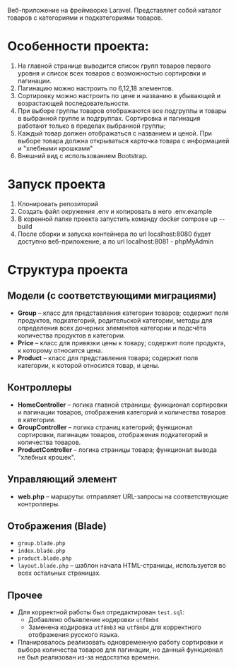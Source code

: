 Веб-приложение на фреймворке Laravel. Представляет собой каталог товаров с категориями и подкатегориями товаров.

# Особенности проекта:
1. На главной странице выводится список групп товаров первого уровня и список всех товаров с возможностью сортировки и пагинации.
2. Пагинацию можно настроить по 6,12,18 элементов.
3. Сортировку можно настроить по цене и названию в убывающей и возрастающей последовательности.
4. При выборе группы товаров отображаются все подгруппы и товары в выбранной группе и подгруппах. Сортировка и пагинация работают только в пределах выбранной группы;
5. Каждый товар должен отображаться с названием и ценой. При выборе товара должна открываться карточка товара с информацией и "хлебными крошками"
6. Внешний вид с использованием Bootstrap.
# Запуск проекта 
1. Клонировать репозиторий
2. Создать файл окружения .env и копировать в него .env.example
3. В коренной папке проекта запустить команду docker compose up --build
4. После сборки и запуска контейнера по url localhost:8080 будет доступно веб-приложение, а по url localhost:8081 - phpMyAdmin
# Структура проекта

## Модели (с соответствующими миграциями)

- **Group** – класс для представления категории товаров; содержит поля продуктов, подкатегорий, родительской категории, методы для определения всех дочерних элементов категории и подсчёта количества продуктов в категории.  
- **Price** – класс для привязки цены к товару; содержит поле продукта, к которому относится цена.  
- **Product** – класс для представления товара; содержит поля категории, к которой относится товар, и цены.  

## Контроллеры

- **HomeController** – логика главной страницы; функционал сортировки и пагинации товаров, отображения категорий и количества товаров в категории.  
- **GroupController** – логика страниц категорий; функционал сортировки, пагинации товаров, отображения подкатегорий и количества товаров.  
- **ProductController** – логика страницы товара; функционал вывода "хлебных крошек".  

## Управляющий элемент

- **web.php** – маршруты: отправляет URL-запросы на соответствующие контроллеры.  

## Отображения (Blade)

- `group.blade.php`  
- `index.blade.php`  
- `product.blade.php`  
- `layout.blade.php` – шаблон начала HTML-страницы, используется во всех остальных страницах.  

## Прочее

- Для корректной работы был отредактирован `test.sql`:  
  - Добавлено объявление кодировки `utf8mb4`  
  - Заменена кодировка `utf8mb3` на `utf8mb4` для корректного отображения русского языка.  
- Планировалось реализовать одновременную работу сортировки и выбора количества товаров для пагинации, но данный функционал не был реализован из-за недостатка времени.

